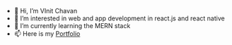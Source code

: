 - 👋 Hi, I’m VInit Chavan
- 👀 I’m interested in web and app development in react.js and react native
- 🌱 I’m currently learning the MERN stack
- 📫 Here is my [Portfolio](https://vinitchavan-portfolio.netlify.app/)

<!---
vinitcs/vinitcs is a ✨ special ✨ repository because its `README.md` (this file) appears on your GitHub profile.
You can click the Preview link to take a look at your changes.
--->
